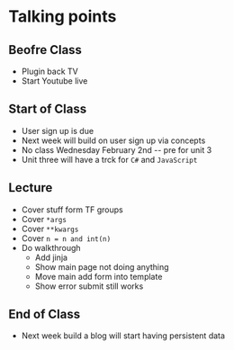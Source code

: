 # Talking points

## Beofre Class

* Plugin back TV
* Start Youtube live

## Start of Class

* User sign up is due
* Next week will build on user sign up via concepts
* No class Wednesday February 2nd -- pre for unit 3
* Unit three will have a trck for `C#` and `JavaScript`

## Lecture

* Cover stuff form TF groups
* Cover `*args`
* Cover `**kwargs`
* Cover `n = n and int(n)`
* Do walkthrough
  * Add jinja
  * Show main page not doing anything
  * Move main add form into template
  * Show error submit still works

## End of Class

* Next week build a blog will start having persistent data
